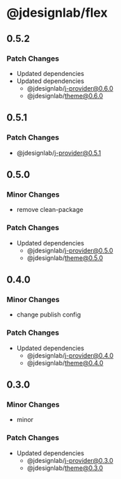 # @jdesignlab/flex

## 0.5.2

### Patch Changes

- Updated dependencies
- Updated dependencies
  - @jdesignlab/j-provider@0.6.0
  - @jdesignlab/theme@0.6.0

## 0.5.1

### Patch Changes

- @jdesignlab/j-provider@0.5.1

## 0.5.0

### Minor Changes

- remove clean-package

### Patch Changes

- Updated dependencies
  - @jdesignlab/j-provider@0.5.0
  - @jdesignlab/theme@0.5.0

## 0.4.0

### Minor Changes

- change publish config

### Patch Changes

- Updated dependencies
  - @jdesignlab/j-provider@0.4.0
  - @jdesignlab/theme@0.4.0

## 0.3.0

### Minor Changes

- minor

### Patch Changes

- Updated dependencies
  - @jdesignlab/j-provider@0.3.0
  - @jdesignlab/theme@0.3.0
